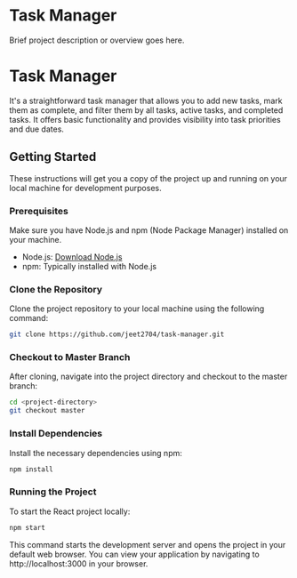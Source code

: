 # Task Manager

Brief project description or overview goes here.

# Task Manager

It's a straightforward task manager that allows you to add new tasks, mark them as complete, and filter them by all tasks, active tasks, and completed tasks. It offers basic functionality and provides visibility into task priorities and due dates.

## Getting Started

These instructions will get you a copy of the project up and running on your local machine for development purposes.

### Prerequisites

Make sure you have Node.js and npm (Node Package Manager) installed on your machine.

- Node.js: [Download Node.js](https://nodejs.org/)
- npm: Typically installed with Node.js

### Clone the Repository

Clone the project repository to your local machine using the following command:

```bash
git clone https://github.com/jeet2704/task-manager.git
```

### Checkout to Master Branch

After cloning, navigate into the project directory and checkout to the master branch:

```bash
cd <project-directory>
git checkout master
```

### Install Dependencies

Install the necessary dependencies using npm:

```bash
npm install
```

### Running the Project

To start the React project locally:

```bash
npm start
```

This command starts the development server and opens the project in your default web browser. You can view your application by navigating to http://localhost:3000 in your browser.
